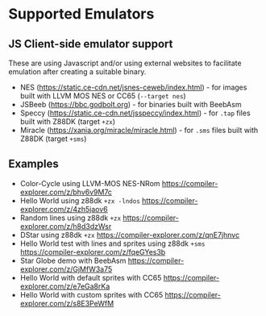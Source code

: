 # Supported Emulators

## JS Client-side emulator support

These are using Javascript and/or using external websites to facilitate emulation after creating a suitable binary.

* NES (https://static.ce-cdn.net/jsnes-ceweb/index.html) - for images built with LLVM MOS NES or CC65 (`--target nes`)
* JSBeeb (https://bbc.godbolt.org) - for binaries built with BeebAsm
* Speccy (https://static.ce-cdn.net/jsspeccy/index.html) - for `.tap` files built with Z88DK (target `+zx`)
* Miracle (https://xania.org/miracle/miracle.html) - for `.sms` files built with Z88DK (target `+sms`) 

## Examples

* Color-Cycle using LLVM-MOS NES-NRom https://compiler-explorer.com/z/bhv6v9M7c
* Hello World using z88dk `+zx -lndos` https://compiler-explorer.com/z/4zh5jaov6
* Random lines using z88dk `+zx` https://compiler-explorer.com/z/h8d3dzWsr
* DStar using z88dk `+zx` https://compiler-explorer.com/z/qnE7jhnvc
* Hello World test with lines and sprites using z88dk `+sms` https://compiler-explorer.com/z/fqeGYes3b
* Star Globe demo with BeebAsm https://compiler-explorer.com/z/GjMfW3a75
* Hello World with default sprites with CC65 https://compiler-explorer.com/z/e7eGa8rKa
* Hello World with custom sprites with CC65 https://compiler-explorer.com/z/s8E3PeWfM

